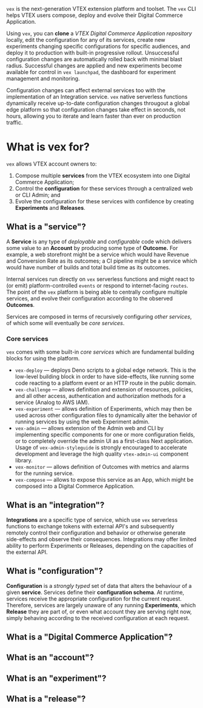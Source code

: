 `vex` is the next-generation VTEX extension platform and toolset. The `vex` CLI
helps VTEX users compose, deploy and evolve their Digital Commerce Application.

Using `vex`, you can **clone** a _VTEX Digital Commerce Application repository_
locally, edit the configuration for any of its services, create new experiments
changing specific configurations for specific audiences, and deploy it to
production with built-in progressive rollout. Unsuccessful configuration changes
are automatically rolled back with minimal blast radius. Successful changes are
applied and new experiments become available for control in `vex launchpad`, the
dashboard for experiment management and monitoring.

Configuration changes can affect external services too with the implementation
of an Integration service. `vex` native serverless functions dynamically receive
up-to-date configuration changes througout a global edge platform so that
configuration changes take effect in seconds, not hours, allowing you to iterate
and learn faster than ever on production traffic.

# What is vex for?

`vex` allows VTEX account owners to:

1. Compose multiple **services** from the VTEX ecosystem into one Digital
   Commerce Application;
2. Control the **configuration** for these services through a centralized web or
   CLI Admin; and
3. Evolve the configuration for these services with confidence by creating
   **Experiments** and **Releases**.

## What is a "service"?

A **Service** is any type of _deployable_ and _configurable_ code which delivers
some value to an **Account** by producing some type of **Outcome.** For example,
a web storefront might be a service which would have Revenue and Conversion Rate
as its outcomes; a CI pipeline might be a service which would have number of
builds and total build time as its outcomes.

Internal services run directly on `vex` serverless functions and might react to
(or emit) platform-controlled `events` or respond to internet-facing `routes`.
The point of the `vex` platform is being able to centrally configure multiple
services, and evolve their configuration according to the observed **Outcomes**.

Services are composed in terms of recursively configuring _other services_, of
which some will eventually be _core services_.

### Core services

`vex` comes with some built-in _core services_ which are fundamental building
blocks for using the platform.

- `vex-deploy` — deploys Deno scripts to a global edge network. This is the
  low-level building block in order to have side-effects, like running some code
  reacting to a platform event or an HTTP route in the public domain.
- `vex-challenge` — allows definition and extension of resources, policies, and
  all other access, authentication and authorization methods for a service
  (Analog to AWS IAM).
- `vex-experiment` — allows definition of Experiments, which may then be used
  across other configuration files to dynamically alter the behavior of running
  services by using the web Experiment admin.
- `vex-admin` — allows extension of the Admin web and CLI by implementing
  specific components for one or more configuration fields, or to completely
  override the admin UI as a first-class Next application. Usage of
  `vex-admin-styleguide` is strongly encouraged to accelerate development and
  leverage the high quality `vtex-admin-ui` component library.
- `vex-monitor` — allows definition of Outcomes with metrics and alarms for the
  running service.
- `vex-compose` — allows to expose this service as an App, which might be
  composed into a Digital Commerce Application.

## What is an "integration"?

**Integrations** are a specific type of service, which use `vex` serverless
functions to exchange tokens with external API's and subsequently remotely
control their configuration and behavior or otherwise generate side-effects and
observe their consequences. Integrations may offer limited ability to perform
Experiments or Releases, depending on the capacities of the external API.

## What is "configuration"?

**Configuration** is a _strongly typed_ set of data that alters the behaviour of
a given **service**. Services define their **configuration schema**. At runtime,
services receive the appropriate configuration for the current request.
Therefore, services are largely unaware of any running **Experiments**, which
**Release** they are part of, or even what account they are serving right now,
simply behaving according to the received configuration at each request.

## What is a "Digital Commerce Application"?

## What is an "account"?

## What is an "experiment"?

## What is a "release"?
